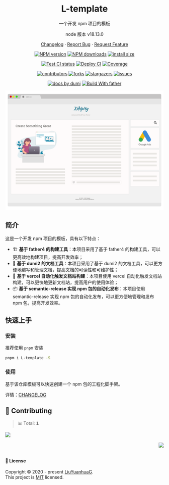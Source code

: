 <a name="readme-top"></a>

<div align="center">

[//]: # '<img width="160" src="https://avatars.githubusercontent.com/u/17870709?v=4">'

<h1>L-template</h1>

一个开发 npm 项目的模板

node 版本 v18.13.0

[Changelog](./CHANGELOG.md) · [Report Bug][issues-url] · [Request Feature][issues-url]

<!-- SHIELD GROUP -->

[![NPM version][npm-image]][npm-url] [![NPM downloads][download-image]][download-url] [![install size][npm-size]][npm-size-url]

[![Test CI status][test-ci]][test-ci-url] [![Deploy CI][release-ci]][release-ci-url] [![Coverage][coverage]][codecov-url]

[![contributors][contributors-shield]][contributors-url] [![forks][forks-shield]][forks-url] [![stargazers][stargazers-shield]][stargazers-url] [![issues][issues-shield]][issues-url]

[![ docs by dumi][dumi-url]](https://d.umijs.org/) [![Build With father][father-url]](https://github.com/umijs/father/)

![](https://github.com/othneildrew/Best-README-Template/raw/master/images/screenshot.png)

<!-- gitpod url -->

[gitpod-badge]: https://img.shields.io/badge/Gitpod-ready--to--code-blue?logo=gitpod
[gitpod-url]: https://gitpod.io/#https://github.com/ant-design/L-template

<!-- umi url -->

[dumi-url]: https://img.shields.io/badge/docs%20by-dumi-blue
[father-url]: https://img.shields.io/badge/build%20with-father-028fe4.svg

<!-- npm url -->

[npm-image]: http://img.shields.io/npm/v/L-template.svg?style=flat-square&color=deepgreen&label=latest
[npm-url]: http://npmjs.org/package/L-template
[npm-size]: https://img.shields.io/bundlephobia/minzip/L-template?color=deepgreen&label=gizpped%20size&style=flat-square
[npm-size-url]: https://packagephobia.com/result?p=L-template

<!-- coverage -->

[coverage]: https://codecov.io/gh/LiuYuanhuaG/L-template/branch/master/graph/badge.svg
[codecov-url]: https://codecov.io/gh/LiuYuanhuaG/L-template/branch/master

<!-- Github CI -->

[test-ci]: https://github.com/LiuYuanhuaG/L-template/workflows/Test%20CI/badge.svg
[release-ci]: https://github.com/LiuYuanhuaG/L-template/workflows/Release%20CI/badge.svg
[test-ci-url]: https://github.com/LiuYuanhuaG/L-template/actions?query=workflow%3ATest%20CI
[release-ci-url]: https://github.com/LiuYuanhuaG/L-template/actions?query=workflow%3ARelease%20CI
[download-image]: https://img.shields.io/npm/dm/L-template.svg?style=flat-square
[download-url]: https://npmjs.org/package/L-template

</div>

## 简介

这是一个开发 npm 项目的模板，具有以下特点：

- 🏗️ **基于 father4 的构建工具**：本项目采用了基于 father4 的构建工具，可以更高效地构建项目，提高开发效率；
- 📖 **基于 dumi2 的文档工具**：本项目采用了基于 dumi2 的文档工具，可以更方便地编写和管理文档，提高文档的可读性和可维护性；
- 🚀 **基于 vercel 自动化触发文档站构建**：本项目使用 vercel 自动化触发文档站构建，可以更快地更新文档站，提高用户的使用体验；
- 📦 **基于 semantic-release 实现 npm 包的自动化发布**：本项目使用 semantic-release 实现 npm 包的自动化发布，可以更方便地管理和发布 npm 包，提高开发效率。

## 快速上手

### 安装

推荐使用 `pnpm` 安装

```bash
pnpm i L-template -S
```

### 使用

基于该仓库模板可以快速创建一个 npm 包的工程化脚手架。

详情：[CHANGELOG](./CHANGELOG.md)

## 🤝 Contributing

<!-- CONTRIBUTION GROUP -->

> 📊 Total: <kbd>**1**</kbd>

<a href="https://github.com/LiuYuanhuaG" title="LiuYuanhuaG">
  <img src="https://avatars.githubusercontent.com/u/63464198?v=4" width="50" />
</a>

<!-- CONTRIBUTION END -->

<div align="right">

[![][back-to-top]](#readme-top)

## </div>

#### 📝 License

Copyright © 2020 - present [LiuYuanhuaG][profile-url]. <br />
This project is [MIT](./LICENSE) licensed.

<!-- LINK GROUP -->

[profile-url]: https://github.com/LiuYuanhuaG

<!-- SHIELD LINK GROUP -->

[back-to-top]: https://img.shields.io/badge/-BACK_TO_TOP-151515?style=flat-square

<!-- contributors -->

[contributors-shield]: https://img.shields.io/github/contributors/LiuYuanhuaG/L-template.svg?style=flat
[contributors-url]: https://github.com/LiuYuanhuaG/L-template/graphs/contributors

<!-- forks -->

[forks-shield]: https://img.shields.io/github/forks/LiuYuanhuaG/L-template.svg?style=flat
[forks-url]: https://github.com/LiuYuanhuaG/L-template/network/members

<!-- stargazers -->

[stargazers-shield]: https://img.shields.io/github/stars/LiuYuanhuaG/L-template.svg?style=flat
[stargazers-url]: https://github.com/LiuYuanhuaG/L-template/stargazers

<!-- issues -->

[issues-shield]: https://img.shields.io/github/issues/LiuYuanhuaG/L-template.svg?style=flat
[issues-url]: https://github.com/LiuYuanhuaG/L-template/issues/new/choose
